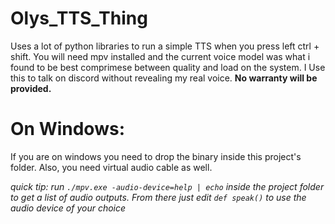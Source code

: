# Olys_TTS_Thing

Uses a lot of python libraries to run a simple TTS when you press left ctrl + shift. You will need mpv installed and the current voice model was what i found to be best comprimese between quality and load on the system. 
I Use this to talk on discord without revealing my real voice. **No warranty will be provided.**

# On Windows:

If you are on windows you need to drop the binary inside this project's folder. Also, you need virtual audio cable as well.

*quick tip: run ```./mpv.exe -audio-device=help | echo``` inside the project folder to get a list of audio outputs. From there just edit ```def speak()``` to use the audio device of your choice*

